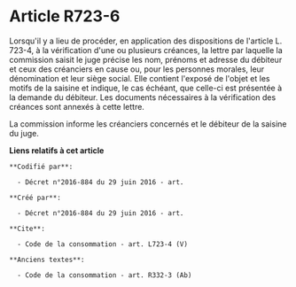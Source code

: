 # Article R723-6

Lorsqu'il y a lieu de procéder, en application des dispositions de l'article L. 723-4, à la vérification d'une ou plusieurs
créances, la lettre par laquelle la commission saisit le juge précise les nom, prénoms et adresse du débiteur et ceux des
créanciers en cause ou, pour les personnes morales, leur dénomination et leur siège social. Elle contient l'exposé de l'objet
et les motifs de la saisine et indique, le cas échéant, que celle-ci est présentée à la demande du débiteur. Les documents
nécessaires à la vérification des créances sont annexés à cette lettre. 

La commission informe les créanciers concernés et le débiteur de la saisine du juge.

**Liens relatifs à cet article**

	**Codifié par**:

	  - Décret n°2016-884 du 29 juin 2016 - art.

	**Créé par**:

	  - Décret n°2016-884 du 29 juin 2016 - art.

	**Cite**:

	  - Code de la consommation - art. L723-4 (V)

	**Anciens textes**:

	  - Code de la consommation - art. R332-3 (Ab)
